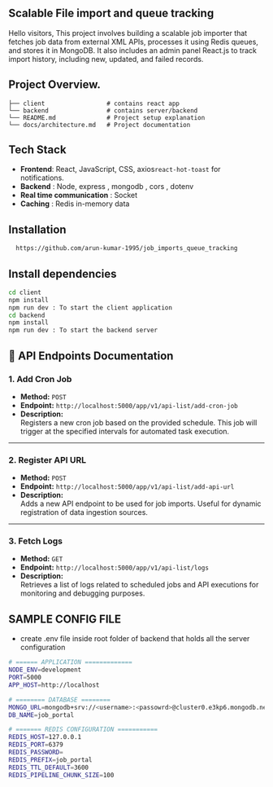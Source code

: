 ## Scalable File import and queue tracking

Hello visitors, This project involves building a scalable job importer that fetches job data from external XML APIs, processes it using Redis queues, and stores it in MongoDB. It also includes an admin panel React.js to track import history, including new, updated, and failed records.

## Project Overview.

```
├── client                 # contains react app
└── backend                # contains server/backend
└── README.md              # Project setup explanation
└── docs/architecture.md   # Project documentation
```

## Tech Stack

- **Frontend**: React, JavaScript, CSS, axios`react-hot-toast` for notifications.
- **Backend** : Node, express , mongodb , cors , dotenv
- **Real time communication** : Socket
- **Caching** : Redis in-memory data

## Installation

```bash
  https://github.com/arun-kumar-1995/job_imports_queue_tracking
```

## Install dependencies

```bash
cd client
npm install
npm run dev : To start the client application
cd backend
npm install
npm run dev : To start the backend server
```

## 📘 API Endpoints Documentation

### 1. Add Cron Job

- **Method:** `POST`
- **Endpoint:** `http://localhost:5000/app/v1/api-list/add-cron-job`
- **Description:**  
  Registers a new cron job based on the provided schedule. This job will trigger at the specified intervals for automated task execution.

---

### 2. Register API URL

- **Method:** `POST`
- **Endpoint:** `http://localhost:5000/app/v1/api-list/add-api-url`
- **Description:**  
  Adds a new API endpoint to be used for job imports. Useful for dynamic registration of data ingestion sources.

---

### 3. Fetch Logs

- **Method:** `GET`
- **Endpoint:** `http://localhost:5000/app/v1/api-list/logs`
- **Description:**  
  Retrieves a list of logs related to scheduled jobs and API executions for monitoring and debugging purposes.

## SAMPLE CONFIG FILE

- create .env file inside root folder of backend that holds all the server configuration

```bash
# ====== APPLICATION =============
NODE_ENV=development
PORT=5000
APP_HOST=http://localhost

# ======== DATABASE ========
MONGO_URL=mongodb+srv://<username>:<passowrd>@cluster0.e3kp6.mongodb.net/?retryWrites=true&w=majority
DB_NAME=job_portal

# ======= REDIS CONFIGURATION ===========
REDIS_HOST=127.0.0.1
REDIS_PORT=6379
REDIS_PASSWORD=
REDIS_PREFIX=job_portal
REDIS_TTL_DEFAULT=3600
REDIS_PIPELINE_CHUNK_SIZE=100

```
